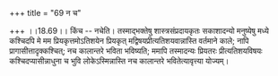 +++
title = "69 न च"

+++
।।18.69।। किंच -- नचेति। तस्माद्भक्तेषु शास्त्रसंप्रदायकृतः सकाशादन्यो
मनुष्येषु मध्ये कश्चिदपि मे मम प्रियकृत्तमोऽतिशयेन प्रियकृत्
मद्विषयप्रीत्यतिशयवान्नास्ति वर्तमाने काले; नापि
प्रागासीत्तादृक्कश्चित्; नच कालान्तरे भविता भविष्यति; ममापि तस्मादन्यः
प्रियतरः प्रीत्यतिशयविषयः कश्चिदप्यासीन्नाधुना च भुवि लोकेऽस्मिन्नास्ति
नच कालान्तरे भवितेत्यावृत्त्या योज्यम्।
